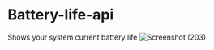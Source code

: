# Battery-life-api
Shows your system current battery life
![Screenshot (203)](https://user-images.githubusercontent.com/101462022/213924733-da7ea1bd-a4e0-4612-ae90-bd3917c8c683.png)
